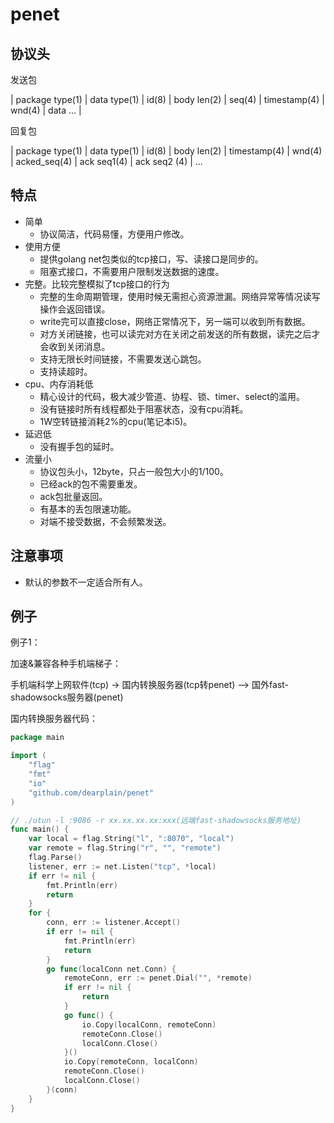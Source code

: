 # penet

## 协议头

发送包

| package type(1) | data type(1) | id(8) | body len(2) | seq(4) | timestamp(4) | wnd(4) | data ... |

回复包

| package type(1) | data type(1) | id(8) | body len(2) | timestamp(4) | wnd(4) | acked_seq(4) | ack seq1(4) | ack seq2 (4) | ...

## 特点

- 简单
    - 协议简洁，代码易懂，方便用户修改。
- 使用方便
    - 提供golang net包类似的tcp接口，写、读接口是同步的。
    - 阻塞式接口，不需要用户限制发送数据的速度。
- 完整。比较完整模拟了tcp接口的行为
    - 完整的生命周期管理，使用时候无需担心资源泄漏。网络异常等情况读写操作会返回错误。
    - write完可以直接close，网络正常情况下，另一端可以收到所有数据。
    - 对方关闭链接，也可以读完对方在关闭之前发送的所有数据，读完之后才会收到关闭消息。
    - 支持无限长时间链接，不需要发送心跳包。
    - 支持读超时。
- cpu、内存消耗低
    - 精心设计的代码，极大减少管道、协程、锁、timer、select的滥用。
    - 没有链接时所有线程都处于阻塞状态，没有cpu消耗。
    - 1W空转链接消耗2%的cpu(笔记本i5)。
- 延迟低
    - 没有握手包的延时。
- 流量小
    - 协议包头小，12byte，只占一般包大小的1/100。
    - 已经ack的包不需要重发。
    - ack包批量返回。
    - 有基本的丢包限速功能。
    - 对端不接受数据，不会频繁发送。

## 注意事项

- 默认的参数不一定适合所有人。

## 例子

例子1：

加速&兼容各种手机端梯子：

手机端科学上网软件(tcp) -> 国内转换服务器(tcp转penet) --> 国外fast-shadowsocks服务器(penet)

国内转换服务器代码：
```go
package main

import (
	"flag"
	"fmt"
	"io"
	"github.com/dearplain/penet"
)

// ./utun -l :9086 -r xx.xx.xx.xx:xxx(远端fast-shadowsocks服务地址)
func main() {
	var local = flag.String("l", ":8070", "local")
	var remote = flag.String("r", "", "remote")
	flag.Parse()
	listener, err := net.Listen("tcp", *local)
	if err != nil {
		fmt.Println(err)
		return
	}
	for {
		conn, err := listener.Accept()
		if err != nil {
			fmt.Println(err)
			return
		}
		go func(localConn net.Conn) {
			remoteConn, err := penet.Dial("", *remote)
			if err != nil {
				return
			}
			go func() {
				io.Copy(localConn, remoteConn)
				remoteConn.Close()
				localConn.Close()
			}()
			io.Copy(remoteConn, localConn)
			remoteConn.Close()
			localConn.Close()
		}(conn)
	}
}
```

